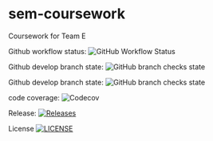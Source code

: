 # sem-coursework
Coursework for Team E

Github workflow status: ![GitHub Workflow Status](https://img.shields.io/github/actions/workflow/status/joerob25/sem-coursework-be/CI-Build-And-Integration-Test.yml)

Github develop branch state: ![GitHub branch checks state](https://img.shields.io/github/checks-status/joerob25/sem-coursework-be/main)

Github develop branch state: ![GitHub branch checks state](https://img.shields.io/github/checks-status/joerob25/sem-coursework-be/develop)

code coverage: ![Codecov](https://img.shields.io/codecov/c/github/joerob25/main)

Release: [![Releases](https://img.shields.io/github/release/joerob25/sem-coursework-be/all.svg?style=flat-square)](https://github.com/joerob25/sem-coursework-be/releases)

License [![LICENSE](https://img.shields.io/github/license/joerob25/sem-coursework-be.svg?style=flat-square)](https://github.com/joerob25/sem-coursework-be/blob/master/LICENSE)